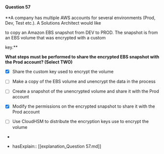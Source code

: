 #### Question  57

**A company has multiple AWS accounts for several environments (Prod, Dev, Test etc.). A Solutions Architect would like

to copy an Amazon EBS snapshot from DEV to PROD. The snapshot is from an EBS volume that was encrypted with a custom

key.**

**What steps must be performed to share the encrypted EBS snapshot with the Prod account? (Select TWO)**

- [x] Share the custom key used to encrypt the volume

- [ ] Make a copy of the EBS volume and unencrypt the data in the process

- [ ] Create a snapshot of the unencrypted volume and share it with the Prod account

- [x] Modify the permissions on the encrypted snapshot to share it with the Prod account

- [ ] Use CloudHSM to distribute the encryption keys use to encrypt the volume

*

- hasExplain:: [[explanation_Question  57.md]]
